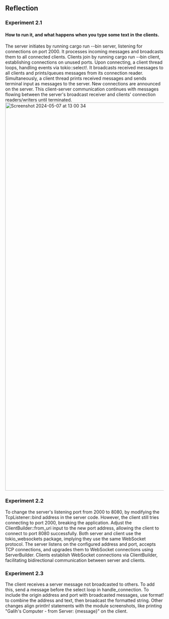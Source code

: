 ## Reflection

### Experiment 2.1

#### How to run it, and what happens when you type some text in the clients.

The server initiates by running cargo run --bin server, listening for connections on port 2000. It processes incoming messages and broadcasts them to all connected clients. Clients join by running cargo run --bin client, establishing connections on unused ports. Upon connecting, a client thread loops, handling events via tokio::select!. It broadcasts received messages to all clients and prints/queues messages from its connection reader. Simultaneously, a client thread prints received messages and sends terminal input as messages to the server. New connections are announced on the server. This client-server communication continues with messages flowing between the server's broadcast receiver and clients' connection readers/writers until terminated.
<img width="1229" alt="Screenshot 2024-05-07 at 13 00 34" src="https://github.com/PeakFiction/Module10PartZwei/assets/112671939/98d32244-52f9-4289-ae8f-6853165e3d24">


### Experiment 2.2
To change the server's listening port from 2000 to 8080, by modifying the TcpListener::bind address in the server code. However, the client still tries connecting to port 2000, breaking the application. Adjust the ClientBuilder::from_uri input to the new port address, allowing the client to connect to port 8080 successfully. Both server and client use the tokio_websockets package, implying they use the same WebSocket protocol. The server listens on the configured address and port, accepts TCP connections, and upgrades them to WebSocket connections using ServerBuilder. Clients establish WebSocket connections via ClientBuilder, facilitating bidirectional communication between server and clients.

### Experiment 2.3
The client receives a server message not broadcasted to others. To add this, send a message before the select loop in handle_connection. To include the origin address and port with broadcasted messages, use format! to combine the address and text, then broadcast the formatted string. Other changes align println! statements with the module screenshots, like printing "Galih's Computer - from Server: {message}" on the client.